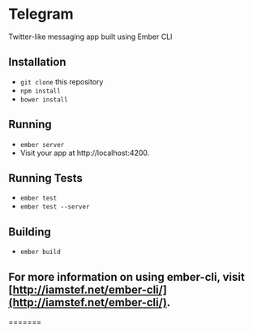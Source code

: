 
# Telegram

Twitter-like messaging app built using Ember CLI

## Installation

* `git clone` this repository
* `npm install`
* `bower install`

## Running

* `ember server`
* Visit your app at http://localhost:4200.

## Running Tests

* `ember test`
* `ember test --server`

## Building

* `ember build`

## For more information on using ember-cli, visit [http://iamstef.net/ember-cli/](http://iamstef.net/ember-cli/).
=======

